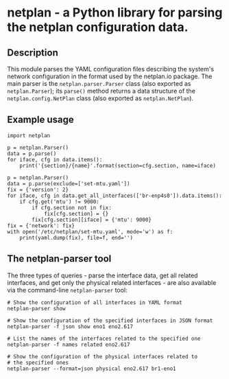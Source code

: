 # netplan - a Python library for parsing the netplan configuration data.

## Description

This module parses the YAML configuration files describing the system's
network configuration in the format used by the netplan.io package.
The main parser is the `netplan.parser.Parser` class (also exported as
`netplan.Parser`); its `parse()` method returns a data structure of
the `netplan.config.NetPlan` class (also exported as `netplan.NetPlan`).

## Example usage

    import netplan

    p = netplan.Parser()
    data = p.parse()
    for iface, cfg in data.items():
        print('{section}/{name}'.format(section=cfg.section, name=iface)

    p = netplan.Parser()
    data = p.parse(exclude=['set-mtu.yaml'])
    fix = {'version': 2}
    for iface, cfg in data.get_all_interfaces(['br-enp4s0']).data.items():
        if cfg.get('mtu') != 9000:
            if cfg.section not in fix:
                fix[cfg.section] = {}
            fix[cfg.section][iface] = {'mtu': 9000}
    fix = {'network': fix}
    with open('/etc/netplan/set-mtu.yaml', mode='w') as f:
        print(yaml.dump(fix), file=f, end='')

## The netplan-parser tool

The three types of queries - parse the interface data, get all related
interfaces, and get only the physical related interfaces - are also
available via the command-line `netplan-parser` tool:

    # Show the configuration of all interfaces in YAML format
    netplan-parser show

    # Show the configuration of the specified interfaces in JSON format
    netplan-parser -f json show eno1 eno2.617

    # List the names of the interfaces related to the specified one
    netplan-parser -f names related eno2.617

    # Show the configuration of the physical interfaces related to
    # the specified ones
    netplan-parser --format=json physical eno2.617 br1-eno1
